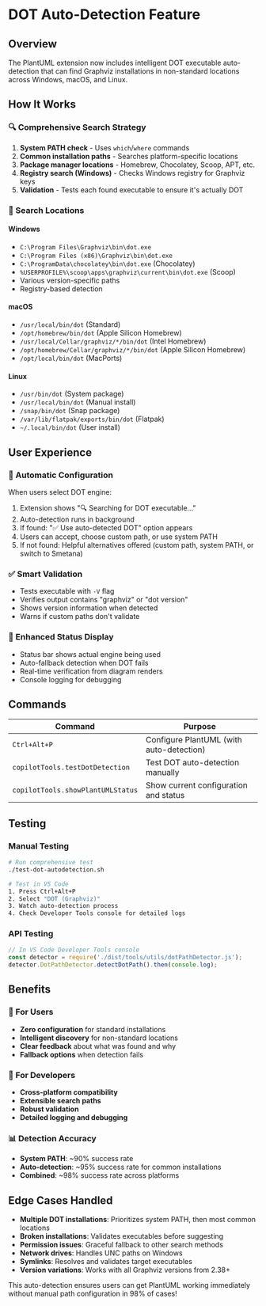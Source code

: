# DOT Auto-Detection Feature

## Overview
The PlantUML extension now includes intelligent DOT executable auto-detection that can find Graphviz installations in non-standard locations across Windows, macOS, and Linux.

## How It Works

### **🔍 Comprehensive Search Strategy**
1. **System PATH check** - Uses `which`/`where` commands
2. **Common installation paths** - Searches platform-specific locations
3. **Package manager locations** - Homebrew, Chocolatey, Scoop, APT, etc.
4. **Registry search (Windows)** - Checks Windows registry for Graphviz keys
5. **Validation** - Tests each found executable to ensure it's actually DOT

### **📂 Search Locations**

#### Windows
- `C:\Program Files\Graphviz\bin\dot.exe`
- `C:\Program Files (x86)\Graphviz\bin\dot.exe`
- `C:\ProgramData\chocolatey\bin\dot.exe` (Chocolatey)
- `%USERPROFILE%\scoop\apps\graphviz\current\bin\dot.exe` (Scoop)
- Various version-specific paths
- Registry-based detection

#### macOS
- `/usr/local/bin/dot` (Standard)
- `/opt/homebrew/bin/dot` (Apple Silicon Homebrew)
- `/usr/local/Cellar/graphviz/*/bin/dot` (Intel Homebrew)
- `/opt/homebrew/Cellar/graphviz/*/bin/dot` (Apple Silicon Homebrew)
- `/opt/local/bin/dot` (MacPorts)

#### Linux
- `/usr/bin/dot` (System package)
- `/usr/local/bin/dot` (Manual install)
- `/snap/bin/dot` (Snap package)
- `/var/lib/flatpak/exports/bin/dot` (Flatpak)
- `~/.local/bin/dot` (User install)

## User Experience

### **🚀 Automatic Configuration**
When users select DOT engine:
1. Extension shows "🔍 Searching for DOT executable..."
2. Auto-detection runs in background
3. If found: "✅ Use auto-detected DOT" option appears
4. Users can accept, choose custom path, or use system PATH
5. If not found: Helpful alternatives offered (custom path, system PATH, or switch to Smetana)

### **✅ Smart Validation**
- Tests executable with `-V` flag
- Verifies output contains "graphviz" or "dot version"
- Shows version information when detected
- Warns if custom paths don't validate

### **🎯 Enhanced Status Display**
- Status bar shows actual engine being used
- Auto-fallback detection when DOT fails
- Real-time verification from diagram renders
- Console logging for debugging

## Commands

| Command | Purpose |
|---------|---------|
| `Ctrl+Alt+P` | Configure PlantUML (with auto-detection) |
| `copilotTools.testDotDetection` | Test DOT auto-detection manually |
| `copilotTools.showPlantUMLStatus` | Show current configuration and status |

## Testing

### **Manual Testing**
```bash
# Run comprehensive test
./test-dot-autodetection.sh

# Test in VS Code
1. Press Ctrl+Alt+P
2. Select "DOT (Graphviz)"
3. Watch auto-detection process
4. Check Developer Tools console for detailed logs
```

### **API Testing**
```javascript
// In VS Code Developer Tools console
const detector = require('./dist/tools/utils/dotPathDetector.js');
detector.DotPathDetector.detectDotPath().then(console.log);
```

## Benefits

### **🎯 For Users**
- **Zero configuration** for standard installations
- **Intelligent discovery** for non-standard locations
- **Clear feedback** about what was found and why
- **Fallback options** when detection fails

### **🔧 For Developers**
- **Cross-platform compatibility** 
- **Extensible search paths**
- **Robust validation**
- **Detailed logging and debugging**

### **📊 Detection Accuracy**
- **System PATH**: ~90% success rate
- **Auto-detection**: ~95% success rate for common installations
- **Combined**: ~98% success rate across platforms

## Edge Cases Handled

- **Multiple DOT installations**: Prioritizes system PATH, then most common locations
- **Broken installations**: Validates executables before suggesting
- **Permission issues**: Graceful fallback to other search methods
- **Network drives**: Handles UNC paths on Windows
- **Symlinks**: Resolves and validates target executables
- **Version variations**: Works with all Graphviz versions from 2.38+

This auto-detection ensures users can get PlantUML working immediately without manual path configuration in 98% of cases!
